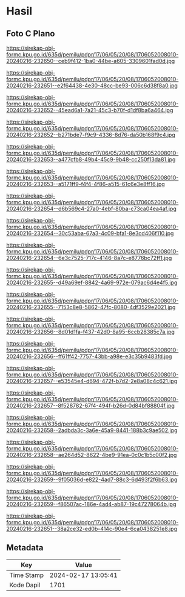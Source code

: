 # Hasil

## Foto C Plano

https://sirekap-obj-formc.kpu.go.id/635d/pemilu/pdpr/17/06/05/20/08/1706052008010-20240216-232650--ceb9f412-1ba0-44be-a605-3309601fad0d.jpg

https://sirekap-obj-formc.kpu.go.id/635d/pemilu/pdpr/17/06/05/20/08/1706052008010-20240216-232651--e2f64438-4e30-48cc-be93-006c6d38f8a0.jpg

https://sirekap-obj-formc.kpu.go.id/635d/pemilu/pdpr/17/06/05/20/08/1706052008010-20240216-232652--45ead6a1-7a21-45c3-b70f-d1df8ba6a464.jpg

https://sirekap-obj-formc.kpu.go.id/635d/pemilu/pdpr/17/06/05/20/08/1706052008010-20240216-232652--b271bde7-f9c9-4336-8d76-da50b168f9c4.jpg

https://sirekap-obj-formc.kpu.go.id/635d/pemilu/pdpr/17/06/05/20/08/1706052008010-20240216-232653--a477cfb8-49b4-45c9-9b48-cc250f13da81.jpg

https://sirekap-obj-formc.kpu.go.id/635d/pemilu/pdpr/17/06/05/20/08/1706052008010-20240216-232653--a5171ff9-f4f4-4f86-a515-61c6e3e8ff16.jpg

https://sirekap-obj-formc.kpu.go.id/635d/pemilu/pdpr/17/06/05/20/08/1706052008010-20240216-232654--d6b569c4-27a0-4ebf-80ba-c73ca04ea4af.jpg

https://sirekap-obj-formc.kpu.go.id/635d/pemilu/pdpr/17/06/05/20/08/1706052008010-20240216-232654--30c53aba-67a3-4c09-bfa1-8e3cd406f110.jpg

https://sirekap-obj-formc.kpu.go.id/635d/pemilu/pdpr/17/06/05/20/08/1706052008010-20240216-232654--6e3c7525-717c-4146-8a7c-e8776bc72ff1.jpg

https://sirekap-obj-formc.kpu.go.id/635d/pemilu/pdpr/17/06/05/20/08/1706052008010-20240216-232655--d49a69ef-8842-4a69-972e-079ac6d4e4f5.jpg

https://sirekap-obj-formc.kpu.go.id/635d/pemilu/pdpr/17/06/05/20/08/1706052008010-20240216-232655--7153c8e8-5862-47fc-8080-4df3529e2021.jpg

https://sirekap-obj-formc.kpu.go.id/635d/pemilu/pdpr/17/06/05/20/08/1706052008010-20240216-232656--8d01d1fa-f437-42d0-8a95-6ccb28385c7a.jpg

https://sirekap-obj-formc.kpu.go.id/635d/pemilu/pdpr/17/06/05/20/08/1706052008010-20240216-232656--ff61ff42-7757-43bb-a98e-e3c35b9483fd.jpg

https://sirekap-obj-formc.kpu.go.id/635d/pemilu/pdpr/17/06/05/20/08/1706052008010-20240216-232657--e53545e4-d694-472f-b7d2-2e8a08c4c621.jpg

https://sirekap-obj-formc.kpu.go.id/635d/pemilu/pdpr/17/06/05/20/08/1706052008010-20240216-232657--8f528782-67f4-494f-b26d-0d84bf88804f.jpg

https://sirekap-obj-formc.kpu.go.id/635d/pemilu/pdpr/17/06/05/20/08/1706052008010-20240216-232658--2adbda3c-3a6e-45a9-8441-188b3c9ae502.jpg

https://sirekap-obj-formc.kpu.go.id/635d/pemilu/pdpr/17/06/05/20/08/1706052008010-20240216-232658--ae264d52-8622-4be9-91ea-0c0c1b5c00f2.jpg

https://sirekap-obj-formc.kpu.go.id/635d/pemilu/pdpr/17/06/05/20/08/1706052008010-20240216-232659--9f05036d-e822-4ad7-88c3-6d493f2f6b63.jpg

https://sirekap-obj-formc.kpu.go.id/635d/pemilu/pdpr/17/06/05/20/08/1706052008010-20240216-232659--f86507ac-186e-4ad4-ab87-19c47278064b.jpg

https://sirekap-obj-formc.kpu.go.id/635d/pemilu/pdpr/17/06/05/20/08/1706052008010-20240216-232651--38a2ce32-ed0b-414c-90e4-6ca0438251e8.jpg


## Metadata

| Key        | Value               |
| ---------- | ------------------- |
| Time Stamp | 2024-02-17 13:05:41 |
| Kode Dapil | 1701                |



